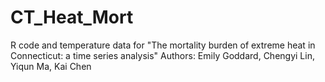 # CT_Heat_Mort
R code and temperature data for "The mortality burden of extreme heat in Connecticut: a time series analysis"
Authors: Emily Goddard, Chengyi Lin, Yiqun Ma, Kai Chen

